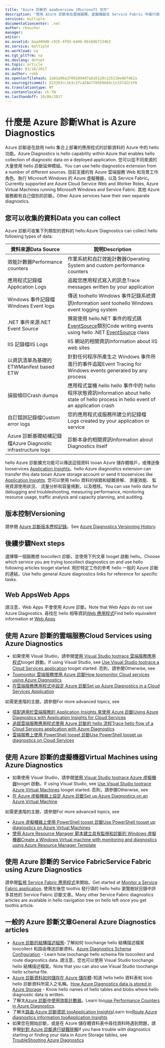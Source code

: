 ```yaml
---
title: "Azure 診斷的 aaaOverview |Microsoft 文件"
description: "使用 Azure 診斷來在雲端服務、虛擬機器及 Service Fabric 中進行偵錯、測量效能、監視、流量分析等。"
services: multiple
documentationcenter: .net
author: rboucher
manager: 
editor: 
ms.assetid: baad40d8-c915-4f93-b486-8b160bf33463
ms.service: multiple
ms.workload: na
ms.tgt_pltfrm: na
ms.devlang: dotnet
ms.topic: article
ms.date: 03/18/2017
ms.author: robb
ms.openlocfilehash: 2a03a96a37091894d7ab16120c125116e4bf462a
ms.sourcegitcommit: 523283cc1b3c37c428e77850964dc1c33742c5f0
ms.translationtype: MT
ms.contentlocale: zh-TW
ms.lasthandoff: 10/06/2017
---
```

# <a name="what-is-azure-diagnostics"></a><span data-ttu-id="72891-103">什麼是 Azure 診斷</span><span class="sxs-lookup"><span data-stu-id="72891-103">What is Azure Diagnostics</span></span>
<span data-ttu-id="72891-104">Azure 診斷是在啟用 hello 集合上部署的應用程式的診斷資料的 Azure 中的 hello 功能。</span><span class="sxs-lookup"><span data-stu-id="72891-104">Azure Diagnostics is hello capability within Azure that enables hello collection of diagnostic data on a deployed application.</span></span> <span data-ttu-id="72891-105">您可以從不同來源的大量使用 hello 診斷延伸模組。</span><span class="sxs-lookup"><span data-stu-id="72891-105">You can use hello diagnostics extension from a number of different sources.</span></span> <span data-ttu-id="72891-106">目前支援的有 Azure 雲端服務 Web 和背景工作角色、執行 Microsoft Windows 的 Azure 虛擬機器，以及 Service Fabric。</span><span class="sxs-lookup"><span data-stu-id="72891-106">Currently supported are Azure Cloud Service Web and Worker Roles, Azure Virtual Machines running Microsoft Windows and Service Fabric.</span></span> <span data-ttu-id="72891-107">其他 Azure 服務都有自己個別的診斷。</span><span class="sxs-lookup"><span data-stu-id="72891-107">Other Azure services have their own separate diagnostics.</span></span>

## <a name="data-you-can-collect"></a><span data-ttu-id="72891-108">您可以收集的資料</span><span class="sxs-lookup"><span data-stu-id="72891-108">Data you can collect</span></span>
<span data-ttu-id="72891-109">Azure 診斷可收集下列類型的資料的 hello:</span><span class="sxs-lookup"><span data-stu-id="72891-109">Azure Diagnostics can collect hello following types of data:</span></span>

| <span data-ttu-id="72891-110">資料來源</span><span class="sxs-lookup"><span data-stu-id="72891-110">Data Source</span></span> | <span data-ttu-id="72891-111">說明</span><span class="sxs-lookup"><span data-stu-id="72891-111">Description</span></span> |
| --- | --- |
| <span data-ttu-id="72891-112">效能計數器</span><span class="sxs-lookup"><span data-stu-id="72891-112">Performance counters</span></span> |<span data-ttu-id="72891-113">作業系統和自訂效能計數器</span><span class="sxs-lookup"><span data-stu-id="72891-113">Operating System and custom performance counters</span></span> |
| <span data-ttu-id="72891-114">應用程式記錄檔</span><span class="sxs-lookup"><span data-stu-id="72891-114">Application Logs</span></span> |<span data-ttu-id="72891-115">追蹤您應用程式寫入的訊息</span><span class="sxs-lookup"><span data-stu-id="72891-115">Trace messages written by your application</span></span> |
| <span data-ttu-id="72891-116">Windows 事件記錄檔</span><span class="sxs-lookup"><span data-stu-id="72891-116">Windows Event logs</span></span> |<span data-ttu-id="72891-117">傳送 toohello Windows 事件記錄系統資訊</span><span class="sxs-lookup"><span data-stu-id="72891-117">Information sent toohello Windows event logging system</span></span> |
| <span data-ttu-id="72891-118">.NET 事件來源</span><span class="sxs-lookup"><span data-stu-id="72891-118">.NET Event Source</span></span> |<span data-ttu-id="72891-119">撰寫使用 hello.NET 事件的程式碼[EventSource](https://msdn.microsoft.com/library/system.diagnostics.tracing.eventsource.aspx)類別</span><span class="sxs-lookup"><span data-stu-id="72891-119">Code writing events using hello .NET [EventSource](https://msdn.microsoft.com/library/system.diagnostics.tracing.eventsource.aspx) class</span></span> |
| <span data-ttu-id="72891-120">IIS 記錄檔</span><span class="sxs-lookup"><span data-stu-id="72891-120">IIS Logs</span></span> |<span data-ttu-id="72891-121">IIS 網站的相關資訊</span><span class="sxs-lookup"><span data-stu-id="72891-121">Information about IIS web sites</span></span> |
| <span data-ttu-id="72891-122">以資訊清單為基礎的 ETW</span><span class="sxs-lookup"><span data-stu-id="72891-122">Manifest based ETW</span></span> |<span data-ttu-id="72891-123">針對任何程序所產生之 Windows 事件所進行的事件追蹤</span><span class="sxs-lookup"><span data-stu-id="72891-123">Event Tracing for Windows events generated by any process</span></span> |
| <span data-ttu-id="72891-124">損毀傾印</span><span class="sxs-lookup"><span data-stu-id="72891-124">Crash dumps</span></span> |<span data-ttu-id="72891-125">應用程式當機 hello hello 事件中的 hello 程序狀態資訊</span><span class="sxs-lookup"><span data-stu-id="72891-125">Information about hello state of hello process in hello event of an application crash</span></span> |
| <span data-ttu-id="72891-126">自訂錯誤記錄檔</span><span class="sxs-lookup"><span data-stu-id="72891-126">Custom error logs</span></span> |<span data-ttu-id="72891-127">您的應用程式或服務所建立的記錄檔</span><span class="sxs-lookup"><span data-stu-id="72891-127">Logs created by your application or service</span></span> |
| <span data-ttu-id="72891-128">Azure 診斷基礎結構記錄檔</span><span class="sxs-lookup"><span data-stu-id="72891-128">Azure Diagnostic infrastructure logs</span></span> |<span data-ttu-id="72891-129">診斷本身的相關資訊</span><span class="sxs-lookup"><span data-stu-id="72891-129">Information about Diagnostics itself</span></span> |

<span data-ttu-id="72891-130">hello Azure 診斷擴充功能可以傳送這個資料 tooan Azure 儲存體帳戶，或傳送像 tooservices [Application Insights](../application-insights/app-insights-cloudservices.md)。</span><span class="sxs-lookup"><span data-stu-id="72891-130">hello Azure diagnostics extension can transfer this data tooan Azure storage account or send it tooservices like [Application Insights](../application-insights/app-insights-cloudservices.md).</span></span> <span data-ttu-id="72891-131">您可以使用 hello 資料的偵錯和疑難排解、 測量效能、 監視資源使用狀況、 流量分析和容量規劃，以及稽核。</span><span class="sxs-lookup"><span data-stu-id="72891-131">You can use hello data for debugging and troubleshooting, measuring performance, monitoring resource usage, traffic analysis and capacity planning, and auditing.</span></span>

## <a name="versioning"></a><span data-ttu-id="72891-132">版本控制</span><span class="sxs-lookup"><span data-stu-id="72891-132">Versioning</span></span>
<span data-ttu-id="72891-133">請參閱 [Azure 診斷版本歷程記錄](azure-diagnostics-versioning-history.md)。</span><span class="sxs-lookup"><span data-stu-id="72891-133">See [Azure Diagnostics Versioning History](azure-diagnostics-versioning-history.md).</span></span>

## <a name="next-steps"></a><span data-ttu-id="72891-134">後續步驟</span><span class="sxs-lookup"><span data-stu-id="72891-134">Next steps</span></span>
<span data-ttu-id="72891-135">選擇哪一個服務想 toocollect 診斷，並使用下列文章 tooget 啟動 hello。</span><span class="sxs-lookup"><span data-stu-id="72891-135">Choose which service you are trying toocollect diagnostics on and use hello following articles tooget started.</span></span> <span data-ttu-id="72891-136">用於特定工作的參考 hello 一般的 Azure 診斷的連結。</span><span class="sxs-lookup"><span data-stu-id="72891-136">Use hello general Azure diagnostics links for reference for specific tasks.</span></span>

## <a name="web-apps"></a><span data-ttu-id="72891-137">Web Apps</span><span class="sxs-lookup"><span data-stu-id="72891-137">Web Apps</span></span>
<span data-ttu-id="72891-138">請注意，Web Apps 不會使用 Azure 診斷。</span><span class="sxs-lookup"><span data-stu-id="72891-138">Note that Web Apps do not use Azure Diagnostics.</span></span> <span data-ttu-id="72891-139">尋找在 hello 相等資訊[Web 應用程式](../app-service-web/web-sites-enable-diagnostic-log.md)</span><span class="sxs-lookup"><span data-stu-id="72891-139">Find hello equivalent information at [Web Apps](../app-service-web/web-sites-enable-diagnostic-log.md)</span></span>

## <a name="cloud-services-using-azure-diagnostics"></a><span data-ttu-id="72891-140">使用 Azure 診斷的雲端服務</span><span class="sxs-lookup"><span data-stu-id="72891-140">Cloud Services using Azure Diagnostics</span></span>
* <span data-ttu-id="72891-141">如果使用 Visual Studio，請參閱[使用 Visual Studio tootrace 雲端服務應用程式](../vs-azure-tools-debug-cloud-services-virtual-machines.md)tooget 啟動。</span><span class="sxs-lookup"><span data-stu-id="72891-141">If using Visual Studio, see [Use Visual Studio tootrace a Cloud Services application](../vs-azure-tools-debug-cloud-services-virtual-machines.md) tooget started.</span></span> <span data-ttu-id="72891-142">否則，請參閱</span><span class="sxs-lookup"><span data-stu-id="72891-142">Otherwise, see</span></span>
* [<span data-ttu-id="72891-143">Toomonitor 雲端服務使用 Azure 診斷</span><span class="sxs-lookup"><span data-stu-id="72891-143">How toomonitor Cloud services using Azure Diagnostics</span></span>](../cloud-services/cloud-services-how-to-monitor.md)
* [<span data-ttu-id="72891-144">在雲端服務應用程式中設定 Azure 診斷</span><span class="sxs-lookup"><span data-stu-id="72891-144">Set up Azure Diagnostics in a Cloud Services Application</span></span>](../cloud-services/cloud-services-dotnet-diagnostics.md)

<span data-ttu-id="72891-145">如需更進階的主題，請參閱</span><span class="sxs-lookup"><span data-stu-id="72891-145">For more advanced topics, see</span></span>

* [<span data-ttu-id="72891-146">搭配適用於雲端服務的 Application Insights 來使用 Azure 診斷</span><span class="sxs-lookup"><span data-stu-id="72891-146">Using Azure Diagnostics with Application Insights for Cloud Services</span></span>](../application-insights/app-insights-cloudservices.md)
* [<span data-ttu-id="72891-147">追蹤雲端服務應用程式使用 Azure 診斷的 hello 流程</span><span class="sxs-lookup"><span data-stu-id="72891-147">Trace hello flow of a Cloud Services application with Azure Diagnostics</span></span>](../cloud-services/cloud-services-dotnet-diagnostics-trace-flow.md)
* [<span data-ttu-id="72891-148">雲端服務上使用 PowerShell tooset 診斷</span><span class="sxs-lookup"><span data-stu-id="72891-148">Use PowerShell tooset up diagnostics on Cloud Services</span></span>](../virtual-machines/windows/ps-extensions-diagnostics.md?toc=%2fazure%2fvirtual-machines%2fwindows%2ftoc.json)

## <a name="virtual-machines-using-azure-diagnostics"></a><span data-ttu-id="72891-149">使用 Azure 診斷的虛擬機器</span><span class="sxs-lookup"><span data-stu-id="72891-149">Virtual Machines using Azure Diagnostics</span></span>
* <span data-ttu-id="72891-150">如果使用 Visual Studio，請參閱[使用 Visual Studio tootrace Azure 虛擬機器](../vs-azure-tools-debug-cloud-services-virtual-machines.md)tooget 啟動。</span><span class="sxs-lookup"><span data-stu-id="72891-150">If using Visual Studio, see [Use Visual Studio tootrace Azure Virtual Machines](../vs-azure-tools-debug-cloud-services-virtual-machines.md) tooget started.</span></span> <span data-ttu-id="72891-151">否則，請參閱</span><span class="sxs-lookup"><span data-stu-id="72891-151">Otherwise, see</span></span>
* [<span data-ttu-id="72891-152">在 Azure 虛擬機器上設定 Azure 診斷</span><span class="sxs-lookup"><span data-stu-id="72891-152">Set up Azure Diagnostics on an Azure Virtual Machine</span></span>](../virtual-machines-dotnet-diagnostics.md)

<span data-ttu-id="72891-153">如需更進階的主題，請參閱</span><span class="sxs-lookup"><span data-stu-id="72891-153">For more advanced topics, see</span></span>

* [<span data-ttu-id="72891-154">Azure 虛擬機器上使用 PowerShell tooset 診斷</span><span class="sxs-lookup"><span data-stu-id="72891-154">Use PowerShell tooset up diagnostics on Azure Virtual Machines</span></span>](../virtual-machines/windows/ps-extensions-diagnostics.md?toc=%2fazure%2fvirtual-machines%2fwindows%2ftoc.json)
* [<span data-ttu-id="72891-155">使用 Azure Resource Manager 範本建立具有監視和診斷的 Windows 虛擬機器</span><span class="sxs-lookup"><span data-stu-id="72891-155">Create a Windows Virtual machine with monitoring and diagnostics using Azure Resource Manager Template</span></span>](../virtual-machines/windows/extensions-diagnostics-template.md?toc=%2fazure%2fvirtual-machines%2fwindows%2ftoc.json)

## <a name="service-fabric-using-azure-diagnostics"></a><span data-ttu-id="72891-156">使用 Azure 診斷的 Service Fabric</span><span class="sxs-lookup"><span data-stu-id="72891-156">Service Fabric using Azure Diagnostics</span></span>
<span data-ttu-id="72891-157">請參閱[監視 Service Fabric 應用程式](../service-fabric/service-fabric-diagnostics-how-to-monitor-and-diagnose-services-locally.md)來開始。</span><span class="sxs-lookup"><span data-stu-id="72891-157">Get started at [Monitor a Service Fabric application](../service-fabric/service-fabric-diagnostics-how-to-monitor-and-diagnose-services-locally.md).</span></span> <span data-ttu-id="72891-158">使用左後您 toothis 發行項的 hello hello 瀏覽樹狀目錄中許多其他的 Service Fabric 診斷文章。</span><span class="sxs-lookup"><span data-stu-id="72891-158">Many other Service Fabric diagnostics articles are available in hello navigation tree on hello left once you get toothis article.</span></span>

## <a name="general-azure-diagnostics-articles"></a><span data-ttu-id="72891-159">一般的 Azure 診斷文章</span><span class="sxs-lookup"><span data-stu-id="72891-159">General Azure Diagnostics articles</span></span>
* <span data-ttu-id="72891-160">[Azure 診斷的結構描述組態](https://msdn.microsoft.com/library/azure/mt634524.aspx)-了解如何 toochange hello 結構描述檔案 toocollect 和路由傳送診斷資料。</span><span class="sxs-lookup"><span data-stu-id="72891-160">[Azure Diagnostics Schema Configuration](https://msdn.microsoft.com/library/azure/mt634524.aspx) - Learn how toochange hello schema file toocollect and route diagnostics data.</span></span> <span data-ttu-id="72891-161">請注意，您也可以使用 Visual Studio toochange hello 結構描述檔案。</span><span class="sxs-lookup"><span data-stu-id="72891-161">Note that you can also use Visual Studio toochange hello schema file.</span></span>
* <span data-ttu-id="72891-162">[Azure 診斷資料如何儲存在 Azure 儲存體](../cloud-services/cloud-services-dotnet-diagnostics-storage.md)-知道 hello hello 資料表和 blob hello 診斷資料所寫入之名稱。</span><span class="sxs-lookup"><span data-stu-id="72891-162">[How Azure Diagnostics data is stored in Azure Storage](../cloud-services/cloud-services-dotnet-diagnostics-storage.md) - Know hello names of hello tables and blobs where hello diagnostic data is written.</span></span>
* <span data-ttu-id="72891-163">了解太[Azure 診斷中使用效能計數器](../cloud-services/cloud-services-dotnet-diagnostics-performance-counters.md)。</span><span class="sxs-lookup"><span data-stu-id="72891-163">Learn too[use Performance Counters in Azure Diagnostics](../cloud-services/cloud-services-dotnet-diagnostics-performance-counters.md).</span></span>
* <span data-ttu-id="72891-164">了解太[路由 Azure 診斷資訊 tooApplication Insights](azure-diagnostics-configure-application-insights.md)</span><span class="sxs-lookup"><span data-stu-id="72891-164">Learn too[Route Azure diagnostics information tooApplication Insights](azure-diagnostics-configure-application-insights.md)</span></span>
* <span data-ttu-id="72891-165">如果您在開始診斷，或是在 Azure 儲存體資料表中尋找資料時遇到問題，請參閱[針對 Azure 診斷進行疑難排解](azure-diagnostics-troubleshooting.md)</span><span class="sxs-lookup"><span data-stu-id="72891-165">If you have trouble with diagnostics starting or finding your data in Azure Storage tables, see [TroubleShooting Azure Diagnostics](azure-diagnostics-troubleshooting.md)</span></span>

